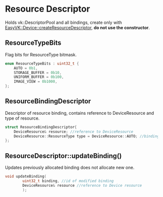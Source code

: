 # Resource Descriptor
Holds vk::DescriptorPool and all bindings, create only with [EasyVK::Device::createResourceDescriptor](ldevice.md#devicecreateresourcedescriptor), **do not use the constructor**.

## ResourceTypeBits
Flag bits for ResourceType bitmask.

```c++
enum ResourceTypeBits : uint32_t {
    AUTO = 0b1,
    STORAGE_BUFFER = 0b10,
    UNIFORM_BUFFER = 0b100,
    IMAGE_VIEW = 0b1000,
};
```

## ResourceBindingDescriptor
Descriptor of resource binding, contains reference to DeviceResource and type of resource.

```c++
struct ResourceBindingDescriptor{
    DeviceResource& resource; //reference to DeviceResource
    DeviceResource::ResourceType type = DeviceResource::AUTO; //binding type optional
};
```

## ResourceDescriptor::updateBinding()
Updates previously allocated binding does not allocate new one.

```c++
void updateBinding(
        uint32_t binding, //id of modified binding
        DeviceResource& resource //reference to Device resource
        );
```